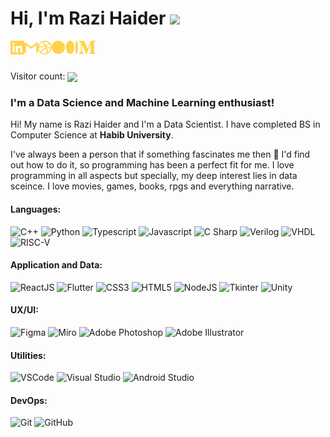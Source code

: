 # Hi, I'm Razi Haider <img src="https://media.giphy.com/media/hvRJCLFzcasrR4ia7z/giphy.gif" width="25px">

[<img align="left" alt="Razi | LinkedIn" width="22px" src="./linkedin.svg" />][linkedin]

[<img align="left" alt="razi | Gmail" width="22px" src="./gmail.svg" />][gmail]

[<img align="left" alt="razi | dribbble" width="22px" src="./dribbble.svg" />][dribbble]

[<img align="left" alt="razi | medium" width="70px" src="./medium.svg" />][medium]

<br>
<br>

<div align='left'>
<p align="left"> 
   Visitor count:
   
   <img src="https://profile-counter.glitch.me/Daniyal-Murtaza/count.svg" align="center"/> 
 </p></div>

### **I'm a Data Science and Machine Learning enthusiast!**

Hi! My name is Razi Haider and I'm a Data Scientist. I have completed BS in Computer Science at **Habib University**.

I've always been a person that if something fascinates me then 🔎 I'd find out how to do it, so programming has been a perfect fit for me. I love programming in all aspects but specially, my deep interest lies in data sceince. I love movies, games, books, rpgs and everything narrative. 

#### Languages:

![C++](https://img.shields.io/badge/-C++-blue?style=flat&logo=c++&logoColor=white)
![Python](https://img.shields.io/badge/-Python-yellow?style=flat&logo=python&logoColor=white)
![Typescript](https://img.shields.io/badge/-TypeScript-3178C6?style=flat&logo=typescript&logoColor=white)
![Javascript](https://img.shields.io/badge/-JavaScript-EDD222?style=flat&logo=javascript&logoColor=white)
![C Sharp](https://img.shields.io/badge/-C%20Sharp-green?style=flat&logo=c-sharp&logoColor=white)
![Verilog](https://img.shields.io/badge/-Verilog-orange?style=flat&logo=verilog&logoColor=white)
![VHDL](https://img.shields.io/badge/-VHDL-green?style=flat&logo=VHDL&logoColor=white)
![RISC-V](https://img.shields.io/badge/-RISC-purple?style=flat&logo=RISC&logoColor=white)

#### Application and Data:

![ReactJS](https://img.shields.io/badge/-ReactJS-51CBF2?style=flat&logo=react&logoColor=white)
![Flutter](https://img.shields.io/badge/-Flutter-02569B?style=flat&logo=flutter&logoColor=white)
![CSS3](https://img.shields.io/badge/-CSS3-1572B6?style=flat&logo=css3)
![HTML5](https://img.shields.io/badge/-HTML5-E34F26?style=flat&logo=html5&logoColor=white)
![NodeJS](http://img.shields.io/badge/-NodeJS-6EBF20?style=flat&logo=node.js&logoColor=white)
![Tkinter](http://img.shields.io/badge/-Tkinter-yellow?style=flat&logo=Tkinter&logoColor=white)
![Unity](http://img.shields.io/badge/-Unity-gray?style=flat&logo=Unity&logoColor=white)

#### UX/UI:

![Figma](https://img.shields.io/badge/-Figma-F24E1E?style=flat&logo=figma&logoColor=white)
![Miro](https://img.shields.io/badge/-Miro-FFD02F?style=flat&logo=miro&logoColor=white)
![Adobe Photoshop](https://img.shields.io/badge/-Photoshop-31A8FF?style=flat&logo=adobe-photoshop&logoColor=white)
![Adobe Illustrator](https://img.shields.io/badge/-Illustrator-FF9A00?style=flat&logo=adobe-illustrator&logoColor=white)

#### Utilities:

![VSCode](https://img.shields.io/badge/-VSCode-007ACC?style=flat&logo=visual-studio-code&logoColor=white)
![Visual Studio](https://img.shields.io/badge/-Visual%20Studio-5C2D91?style=flat&logo=visual-studio&logoColor=white)
![Android Studio](https://img.shields.io/badge/-Android%20Studio-3DDC84?style=flat&logo=android-studio&logoColor=white)

#### DevOps:

![Git](https://img.shields.io/badge/-Git-F05032?style=flat&logo=git&logoColor=white)
![GitHub](https://img.shields.io/badge/-Github-181717?style=flat&logo=github&logoColor=white)

[linkedin]: https://www.linkedin.com/in/razi-h/
[gmail]: mailto:razi92695@gmail.com
[dribbble]: https://dribbble.com/razi-haider
[medium]: https://medium.com/@razi-haider
